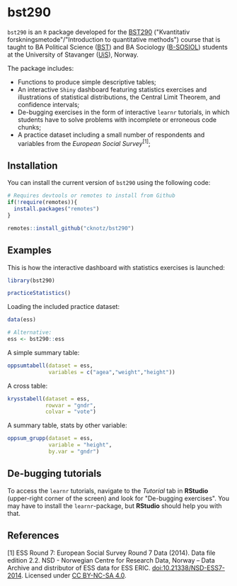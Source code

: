 
# bst290

<!-- badges: start -->
<!-- badges: end -->

`bst290` is an `R` package developed for the [BST290](https://www.uis.no/nb/course/BST290_1) ("Kvantitativ forskningsmetode"/"Introduction to quantitative methods") course that is taught to BA Political Science ([BST](https://www.uis.no/nb/studietilbud/statsvitenskap-bachelor)) and BA Sociology ([B-SOSIOL](https://www.uis.no/nb/studieprogram-og-emner/sosiologi-bachelorstudium)) students at the University of Stavanger ([UiS](https://www.uis.no/en)), Norway.

The package includes:

* Functions to produce simple descriptive tables;
* An interactive `Shiny` dashboard featuring statistics exercises and illustrations of statistical distributions, the Central Limit Theorem, and confidence intervals;
* De-bugging exercises in the form of interactive `learnr` tutorials, in which students have to solve problems with incomplete or erroneous code chunks;
* A practice dataset including a small number of respondents and variables  from the *European Social Survey*<sup>[1]</sup>;


## Installation

You can install the current version of `bst290` using the following code:

``` r
# Requires devtools or remotes to install from Github
if(!require(remotes)){
  install.packages("remotes")
}

remotes::install_github("cknotz/bst290")
```

## Examples

This is how the interactive dashboard with statistics exercises is launched:

``` r
library(bst290)

practiceStatistics()
```

Loading the included practice dataset:

``` r
data(ess)

# Alternative:
ess <- bst290::ess
```

A simple summary table:

``` r
oppsumtabell(dataset = ess,
             variables = c("agea","weight","height"))
```

A cross table:

``` r
krysstabell(dataset = ess,
            rowvar = "gndr",
            colvar = "vote")
```

A summary table, stats by other variable:

``` r
oppsum_grupp(dataset = ess,
             variable = "height",
             by.var = "gndr")
```

## De-bugging tutorials

To access the `learnr` tutorials, navigate to the *Tutorial* tab in **RStudio** (upper-right corner of the screen) and look for "De-bugging exercises". You may have to install the `learnr`-package, but **RStudio** should help you with that.

## References

[1] ESS Round 7: European Social Survey Round 7 Data (2014). Data file edition 2.2. NSD - Norwegian Centre for Research Data, Norway – Data Archive and distributor of ESS data for ESS ERIC. [doi:10.21338/NSD-ESS7-2014](http://dx.doi.org/10.21338/NSD-ESS7-2014). Licensed under [CC BY-NC-SA 4.0](https://creativecommons.org/licenses/by-nc-sa/4.0/).
